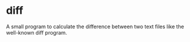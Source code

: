 diff
====

A small program to calculate the difference between two text files like the well-known diff program.
